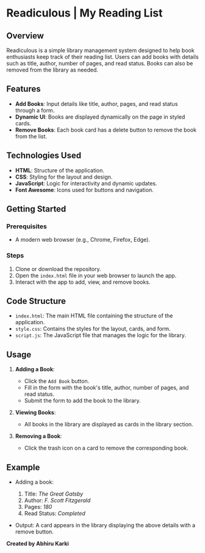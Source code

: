 # Readiculous | My Reading List

## Overview

Readiculous is a simple library management system designed to help book enthusiasts keep track of their reading list. Users can add books with details such as title, author, number of pages, and read status. Books can also be removed from the library as needed.

## Features

- **Add Books**: Input details like title, author, pages, and read status through a form.
- **Dynamic UI**: Books are displayed dynamically on the page in styled cards.
- **Remove Books**: Each book card has a delete button to remove the book from the list.

## Technologies Used

- **HTML**: Structure of the application.
- **CSS**: Styling for the layout and design.
- **JavaScript**: Logic for interactivity and dynamic updates.
- **Font Awesome**: Icons used for buttons and navigation.

## Getting Started

### Prerequisites

- A modern web browser (e.g., Chrome, Firefox, Edge).

### Steps

1. Clone or download the repository.
2. Open the `index.html` file in your web browser to launch the app.
3. Interact with the app to add, view, and remove books.

## Code Structure

- `index.html`: The main HTML file containing the structure of the application.
- `style.css`: Contains the styles for the layout, cards, and form.
- `script.js`: The JavaScript file that manages the logic for the library.

## Usage

1. **Adding a Book**:

   - Click the `Add Book` button.
   - Fill in the form with the book's title, author, number of pages, and read status.
   - Submit the form to add the book to the library.

2. **Viewing Books**:

   - All books in the library are displayed as cards in the library section.

3. **Removing a Book**:
   - Click the trash icon on a card to remove the corresponding book.

## Example

- Adding a book:

  1. Title: _The Great Gatsby_
  2. Author: _F. Scott Fitzgerald_
  3. Pages: _180_
  4. Read Status: _Completed_

- Output:
  A card appears in the library displaying the above details with a remove button.

**Created by Abhiru Karki**
